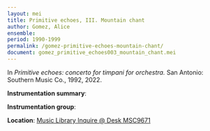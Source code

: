 ```yaml
---
layout: mei
title: Primitive echoes, III. Mountain chant
author: Gomez, Alice
ensemble:
period: 1990-1999
permalink: /gomez-primitive-echoes-mountain-chant/
document: gomez_primitive_echoes003_mountain_chant.mei
---
```


In *Primitive echoes: concerto for timpani for orchestra.* San Antonio: Southern Music Co., 1992, 2022.

**Instrumentation summary**: 

**Instrumentation group**:

**Location**: <a href="https://tufts.primo.exlibrisgroup.com/permalink/01TUN_INST/1kc9gia/alma991018726335103851" target="_blank">Music Library Inquire @ Desk MSC9671</a>
